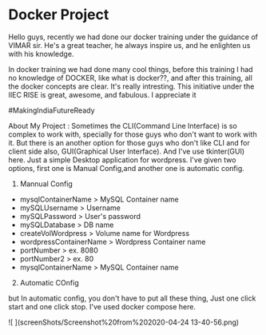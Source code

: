 # Docker Project

Hello guys, recently we had done our docker training under the guidance of VIMAR sir. He's a great teacher, he always inspire us, and he enlighten us with his knowledge. 

In docker training we had done many cool things, before this training I had no knowledge of DOCKER, like what is docker??, and after this training, all the docker concepts are clear. It's really intresting. This initiative under the IIEC RISE is great, awesome, and fabulous. I appreciate it

#MakingIndiaFutureReady

About My Project : Sometimes the CLI(Command Line Interface) is so complex to work with, specially for those guys who don't want to work with it. But there is an another option for those guys who don't like CLI and for client side also, GUI(Graphical User Interface). And I've use tkinter(GUI) here. Just a simple Desktop application for wordpress. I've given two options, first one is Manual Config,and another one is automatic config.

1. Mannual Config

- mysqlContainerName > MySQL Container name
- mySQLUsername > Username
- mySQLPassword > User's password
- mySQLDatabase > DB name
- createVolWordpress  > Volume name for Wordpress
- wordpressContainerName > Wordpress Container name
- portNumber > ex. 8080
- portNumber2 > ex. 80
- mysqlContainerName > MySQL Container name

2. Automatic COnfig

but In automatic config, you don't have to put all these thing, Just one click start and one click stop. I've used docker compose here.

![ ](screenShots/Screenshot%20from%202020-04-24 13-40-56.png)
